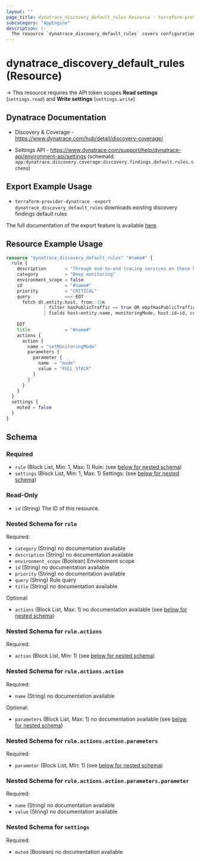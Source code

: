 ```yaml
---
layout: ""
page_title: dynatrace_discovery_default_rules Resource - terraform-provider-dynatrace"
subcategory: "AppEngine"
description: |-
  The resource `dynatrace_discovery_default_rules` covers configuration for discovery findings default rules 
---
```


# dynatrace_discovery_default_rules (Resource)

-> This resource requires the API token scopes **Read settings** (`settings.read`) and **Write settings** (`settings.write`)

## Dynatrace Documentation

- Discovery & Coverage - https://www.dynatrace.com/hub/detail/discovery-coverage/

- Settings API - https://www.dynatrace.com/support/help/dynatrace-api/environment-api/settings (schemaId: `app:dynatrace.discovery.coverage:discovery.findings.default.rules.schema`)

## Export Example Usage

- `terraform-provider-dynatrace -export dynatrace_discovery_default_rules` downloads existing discovery findings default rules

The full documentation of the export feature is available [here](https://dt-url.net/h203qmc).

## Resource Example Usage

```terraform
resource "dynatrace_discovery_default_rules" "#name#" {
  rule {
    description       = "Through end-to-end tracing services on these hosts were found to be externally facing"
    category          = "Deep monitoring"
    environment_scope = false
    id                = "#name#"
    priority          = "CRITICAL"
    query             =<<-EOT
      fetch dt.entity.host, from:-15m
              | filter hasPublicTraffic == true OR ebpfHasPublicTraffic == true
              | fields host=entity.name, monitoringMode, host.id=id, compliant=(monitoringMode == "FULL_STACK")
              
    EOT
    title             = "#name#"
    actions {
      action {
        name = "setMonitoringMode"
        parameters {
          parameter {
            name  = "mode"
            value = "FULL_STACK"
          }
        }
      }
    }
  }
  settings {
    muted = false
  }
}
```

<!-- schema generated by tfplugindocs -->
## Schema

### Required

- `rule` (Block List, Min: 1, Max: 1) Rule: (see [below for nested schema](#nestedblock--rule))
- `settings` (Block List, Min: 1, Max: 1) Settings: (see [below for nested schema](#nestedblock--settings))

### Read-Only

- `id` (String) The ID of this resource.

<a id="nestedblock--rule"></a>
### Nested Schema for `rule`

Required:

- `category` (String) no documentation available
- `description` (String) no documentation available
- `environment_scope` (Boolean) Environment scope
- `id` (String) no documentation available
- `priority` (String) no documentation available
- `query` (String) Rule query
- `title` (String) no documentation available

Optional:

- `actions` (Block List, Max: 1) no documentation available (see [below for nested schema](#nestedblock--rule--actions))

<a id="nestedblock--rule--actions"></a>
### Nested Schema for `rule.actions`

Required:

- `action` (Block List, Min: 1) (see [below for nested schema](#nestedblock--rule--actions--action))

<a id="nestedblock--rule--actions--action"></a>
### Nested Schema for `rule.actions.action`

Required:

- `name` (String) no documentation available

Optional:

- `parameters` (Block List, Max: 1) no documentation available (see [below for nested schema](#nestedblock--rule--actions--action--parameters))

<a id="nestedblock--rule--actions--action--parameters"></a>
### Nested Schema for `rule.actions.action.parameters`

Required:

- `parameter` (Block List, Min: 1) (see [below for nested schema](#nestedblock--rule--actions--action--parameters--parameter))

<a id="nestedblock--rule--actions--action--parameters--parameter"></a>
### Nested Schema for `rule.actions.action.parameters.parameter`

Required:

- `name` (String) no documentation available
- `value` (String) no documentation available






<a id="nestedblock--settings"></a>
### Nested Schema for `settings`

Required:

- `muted` (Boolean) no documentation available
 